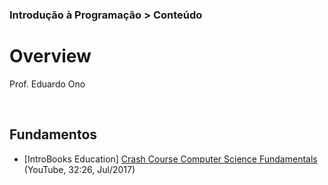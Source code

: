 ### Introdução à Programação > Conteúdo

# Overview

Prof. Eduardo Ono

<br>

## Fundamentos

* [IntroBooks Education] [Crash Course Computer Science Fundamentals](https://www.youtube.com/watch?v=XOpC05ywEvQ) (YouTube, 32:26, Jul/2017)

<br>
